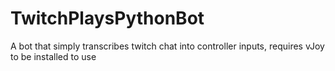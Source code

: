 # TwitchPlaysPythonBot
 A bot that simply transcribes twitch chat into controller inputs, requires vJoy to be installed to use

